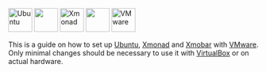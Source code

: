 <img title='Ubuntu' src="http://i.imgur.com/5MHZwLQ.png" width="48"> 
<img src="http://i.imgur.com/VlUW1vQ.png" width="48">
<img title='Xmonad' src="http://i.imgur.com/6hvKTop.png" width="48">
<img src="http://i.imgur.com/VlUW1vQ.png" width="48">
<img title='VMware' src="http://i.imgur.com/IsgiIUP.png" width="48">

This is a guide on how to set up [Ubuntu](https://www.ubuntu.com/), [Xmonad](http://xmonad.org/) and [Xmobar](http://projects.haskell.org/xmobar/) with [VMware](http://www.vmware.com/). Only minimal changes should be necessary to use it with [VirtualBox](https://www.virtualbox.org/) or on actual hardware.
